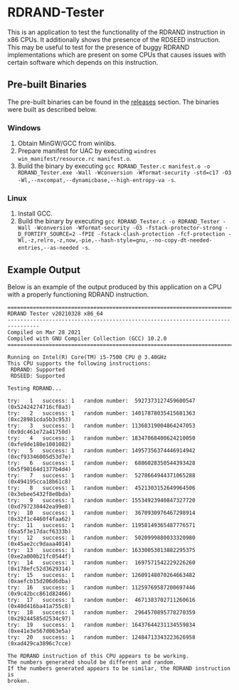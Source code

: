 # RDRAND-Tester
This is an application to test the functionality of the RDRAND instruction in x86 CPUs. It additionally shows the presence of the RDSEED instruction. This may be useful to test for the presence of buggy RDRAND implementations which are present on some CPUs that causes issues with certain software which depends on this instruction.

## Pre-built Binaries
The pre-built binaries can be found in the [releases](https://github.com/cjee21/RDRAND-Tester/releases) section. The binaries were built as described below.
### Windows
1. Obtain MinGW/GCC from winlibs.
2. Prepare manifest for UAC by executing `windres win_manifest/resource.rc manifest.o`.
3. Build the binary by executing `gcc RDRAND_Tester.c manifest.o -o RDRAND_Tester.exe -Wall -Wconversion -Wformat-security -std=c17 -O3 -Wl,--nxcompat,--dynamicbase,--high-entropy-va -s`.
### Linux
1. Install GCC.
2. Build the binary by executing `gcc RDRAND_Tester.c -o RDRAND_Tester -Wall -Wconversion -Wformat-security -O3 -fstack-protector-strong -D_FORTIFY_SOURCE=2 -fPIE -fstack-clash-protection -fcf-protection -Wl,-z,relro,-z,now,-pie,--hash-style=gnu,--no-copy-dt-needed-entries,--as-needed -s`.

## Example Output
Below is an example of the output produced by this application on a CPU with a properly functioning RDRAND instruction.
```
================================================================================
RDRAND Tester v20210328 x86_64
--------------------------------------------------------------------------------
Compiled on Mar 28 2021
Compiled with GNU Compiler Collection (GCC) 10.2.0
================================================================================

Running on Intel(R) Core(TM) i5-7500 CPU @ 3.40GHz
This CPU supports the following instructions:
 RDRAND: Supported
 RDSEED: Supported

Testing RDRAND...

try:   1   success: 1   random number:  5927373127459600547 (0x52424274716cf8a3)
try:   2   success: 1   random number: 14017878035415681363 (0xc28981cda5b3c953)
try:   3   success: 1   random number: 11368319004864247053 (0x9dc461e72a41750d)
try:   4   success: 1   random number: 18347068400624210050 (0xfe9de180e1001082)
try:   5   success: 1   random number: 14957356374446914942 (0xcf93346005d53d7e)
try:   6   success: 1   random number:  6886028350544393428 (0x5f90164d1377b4d4)
try:   7   success: 1   random number:  5278664944371065288 (0x494195cca18b61c8)
try:   8   success: 1   random number:  4521303152649964506 (0x3ebee5432f8e0bda)
try:   9   success: 1   random number: 15534923940847327720 (0xd797230442ea99e8)
try:  10   success: 1   random number:  3670930976467298914 (0x32f1c4460f4faa62)
try:  11   success: 1   random number: 11958149365487776571 (0xa5f3e17dacf6333b)
try:  12   success: 1   random number:  5020999880033320980 (0x45ae2cc9daaa4014)
try:  13   success: 1   random number: 16330053013882295375 (0xe2a000b21fc0544f)
try:  14   success: 1   random number:  1697571542229226260 (0x178efc52d3629314)
try:  15   success: 1   random number: 12609148070264663482 (0xaefcb15d206d6dba)
try:  16   success: 1   random number: 11259769587200697446 (0x9c42bcc861d82466)
try:  17   success: 1   random number:  4671383702711260616 (0x40d416ba41a755c8)
try:  18   success: 1   random number:  2964570895778270359 (0x29244585d2534c97)
try:  19   success: 1   random number: 16437644231134559834 (0xe41e3e567d063e5a)
try:  20   success: 1   random number: 12484713343223626958 (0xad429ca3896c7cce)

The RDRAND instruction of this CPU appears to be working.
The numbers generated should be different and random.
If the numbers generated appears to be similar, the RDRAND instruction is
broken.
```

